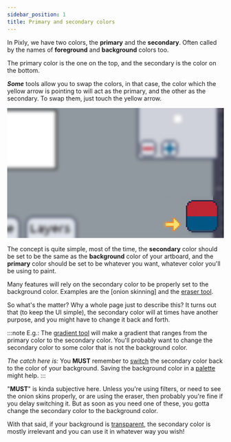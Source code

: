 ```yaml
---
sidebar_position: 1
title: Primary and secondary colors
---
```

In Pixly, we have two colors, the **primary** and the **secondary**. Often called by the names of **foreground** and **background** colors too.

The primary color is the one on the top, and the secondary is the color on the bottom.

_**Some**_ tools allow you to swap the colors, in that case, the color which the yellow arrow is pointing to will act as the primary, and the other as the secondary. To swap them, just touch the yellow arrow.

![Primary and secondary](./primary-secondary.png)

The concept is quite simple, most of the time, the **secondary** color should be set to be the same as the **background** color of your artboard, and the **primary** color should be set to be whatever you want, whatever color you'll be using to paint.

Many features will rely on the secondary color to be properly set to the background color. Examples are the [onion skinning] and the [eraser tool].

So what's the matter? Why a whole page just to describe this? It turns out that (to keep the UI simple), the secondary color will at times have another purpose, and you might have to change it back and forth.

:::note
 E.g.: The [gradient tool] will make a gradient that ranges from the primary color to the secondary color. You'll probably want to change the secondary color to some color that is not the background color.

_The catch here is:_ You **MUST** remember to [switch] the secondary color back to the color of your background. Saving the background color in a [palette] might help.
:::

"**MUST**" is kinda subjective here. Unless you're using filters, or need to see the onion skins properly, or are using the eraser, then probably you're fine if you delay switching it. But as soon as you need one of these, you gotta change the secondary color to the background color.

With that said, if your background is [transparent], the secondary color is mostly irrelevant and you can use it in whatever way you wish!


[onion skin]: ../animation/onion.md
[eraser tool]: ../toolbar/tools/eraser.md
[gradient tool]: ../toolbar/tools/gradient.md
[transparent]: ../mainmenu/colors-filters/transparency.md
[switch]: ../toolbar/tools/picker.md
[palette]: ./palettes/index.md